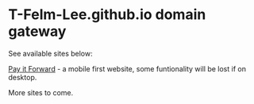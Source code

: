 # T-Felm-Lee.github.io domain gateway

See available sites below:

[Pay it Forward][1] - a mobile first website, some funtionality will be lost if on desktop.

[1]: https://t-felm-lee.github.io/payitforward/

More sites to come.

